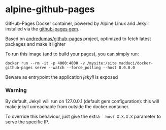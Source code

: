 # alpine-github-pages

GitHub-Pages Docker container, powered by Alpine Linux and Jekyll installed via the [github-pages gem](https://github.com/github/pages-gem).

Based on [andredumas/github-pages](https://github.com/andredumas/docker-github-pages) project, optimized to fetch latest packages and make it lighter

To run this image (and to build your pages), you can simply run:

`docker run --rm -it -p 4000:4000 -v /mysite:/site madduci/docker-github-pages serve --watch --force_polling --host 0.0.0.0`

Beware as entrypoint the application *jekyll* is exposed

### Warning

By default, Jekyll will run on 127.0.0.1 (default gem configuration): this will make jekyll unreachable from outside the docker container. 

To override this behaviour, just give the extra `--host X.X.X.X` parameter to serve the specific IP.
